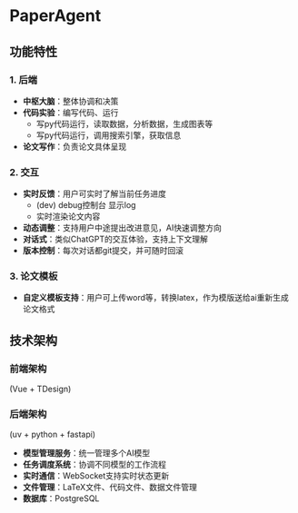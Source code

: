 # PaperAgent

## 功能特性

### 1. 后端

- **中枢大脑**：整体协调和决策
- **代码实验**：编写代码、运行
  - 写py代码运行，读取数据，分析数据，生成图表等
  - 写py代码运行，调用搜索引擎，获取信息
- **论文写作**：负责论文具体呈现

### 2. 交互

- **实时反馈**：用户可实时了解当前任务进度
  - (dev) debug控制台 显示log
  - 实时渲染论文内容
- **动态调整**：支持用户中途提出改进意见，AI快速调整方向
- **对话式**：类似ChatGPT的交互体验，支持上下文理解
- **版本控制**：每次对话都git提交，并可随时回滚

### 3. 论文模板

- **自定义模板支持**：用户可上传word等，转换latex，作为模版送给ai重新生成论文格式

## 技术架构

### 前端架构

(Vue + TDesign)

### 后端架构

(uv + python + fastapi)

- **模型管理服务**：统一管理多个AI模型
- **任务调度系统**：协调不同模型的工作流程
- **实时通信**：WebSocket支持实时状态更新
- **文件管理**：LaTeX文件、代码文件、数据文件管理
- **数据库**：PostgreSQL
